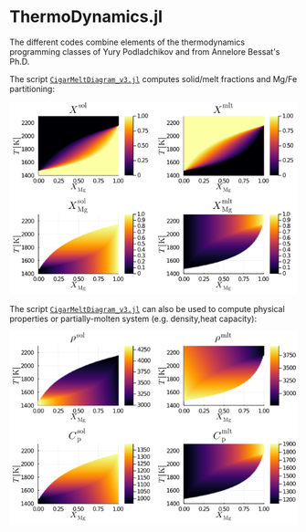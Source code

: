 # ThermoDynamics.jl

The different codes combine elements of the thermodynamics programming classes of Yury Podladchikov and from Annelore Bessat's Ph.D.

The script [`CigarMeltDiagram_v3.jl`](CigarMeltDiagram_v3.jl) computes solid/melt fractions and Mg/Fe partitioning:

![](/images/0_TD_Cigar1.png)

The script [`CigarMeltDiagram_v3.jl`](CigarMeltDiagram_v3.jl) can also be used to compute physical properties or partially-molten system (e.g. density,heat capacity):

![](/images/0_TD_Cigar2.png)
